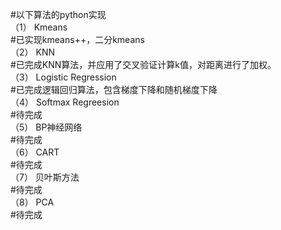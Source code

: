 #以下算法的python实现  
（1） Kmeans               
 #已实现kmeans++，二分kmeans  
（2） KNN                  
#已完成KNN算法，并应用了交叉验证计算k值，对距离进行了加权。   
（3） Logistic Regression  
#已完成逻辑回归算法，包含梯度下降和随机梯度下降    
（4） Softmax Regreesion   
#待完成  
（5） BP神经网络            
#待完成  
（6） CART                 
#待完成  
（7） 贝叶斯方法            
#待完成  
（8） PCA                  
#待完成  
